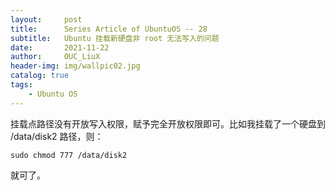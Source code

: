 ```yaml
---
layout:     post
title:      Series Article of UbuntuOS -- 28         
subtitle:   Ubuntu 挂载新硬盘非 root 无法写入的问题   
date:       2021-11-22      
author:     OUC_LiuX     
header-img: img/wallpic02.jpg     
catalog: true
tags:
    - Ubuntu OS
---
```


挂载点路径没有开放写入权限，赋予完全开放权限即可。比如我挂载了一个硬盘到 /data/disk2 路径，则：        
```
sudo chmod 777 /data/disk2 
```
就可了。 